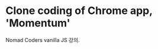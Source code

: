 Clone coding of Chrome app, 'Momentum'
======================================
Nomad Coders vanilla JS 강의.
